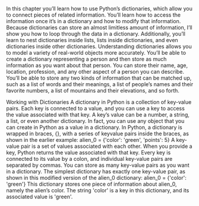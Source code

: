 In this chapter you’ll learn how to use 
Python’s dictionaries, which allow you to 
connect pieces of related information. You’ll 
learn how to access the information once it’s 
in a dictionary and how to modify that information. 
Because dictionaries can store an almost limitless 
amount of information, I’ll show you how to loop through the data in a 
dictionary. Additionally, you’ll learn to nest dictionaries inside lists, lists 
inside dictionaries, and even dictionaries inside other dictionaries.
Understanding dictionaries allows you to model a variety of real-world 
objects more accurately. You’ll be able to create a dictionary representing a 
person and then store as much information as you want about that person. 
You can store their name, age, location, profession, and any other aspect of 
a person you can describe. You’ll be able to store any two kinds of information that can be matched up, such as a list of words and their meanings, a 
list of people’s names and their favorite numbers, a list of mountains and 
their elevations, and so forth.

Working with Dictionaries
A dictionary in Python is a collection of key-value pairs. Each key is connected 
to a value, and you can use a key to access the value associated with that key. 
A key’s value can be a number, a string, a list, or even another dictionary. 
In fact, you can use any object that you can create in Python as a value in a 
dictionary.
In Python, a dictionary is wrapped in braces, {}, with a series of keyvalue pairs inside the braces, as shown in the earlier example:
alien_0 = {'color': 'green', 'points': 5}
A key-value pair is a set of values associated with each other. When you 
provide a key, Python returns the value associated with that key. Every key 
is connected to its value by a colon, and individual key-value pairs are separated by commas. You can store as many key-value pairs as you want in a 
dictionary.
The simplest dictionary has exactly one key-value pair, as shown in this 
modified version of the alien_0 dictionary:
alien_0 = {'color': 'green'}
This dictionary stores one piece of information about alien_0, namely 
the alien’s color. The string 'color' is a key in this dictionary, and its associated value is 'green'.